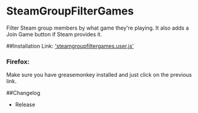 SteamGroupFilterGames
=======

Filter Steam group members by what game they're playing.
It also adds a Join Game button if Steam provides it.

##Installation
Link: ['steamgroupfiltergames.user.js'](https://raw.githubusercontent.com/Davidj361/SteamGroupFilterGames/master/steamgroupfiltergames.user.js)

### Firefox:

Make sure you have greasemonkey installed and just click on the previous link.

##Changelog
- Release
